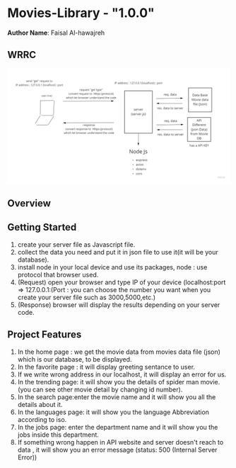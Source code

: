 # Movies-Library - "1.0.0"

**Author Name**: Faisal Al-hawajreh

## WRRC
![Wrrc](Task12.jpg)
## Overview

## Getting Started
1. create your server file as Javascript file.
2. collect the data you need and put it in json file to use it(it will be your database).
3. install node in your local device and use its packages, node : use protocol that browser used.
4. (Request) open your browser and type IP of your device (localhost:port => 127.0.0.1:(Port : you can choose the number you want when you create your server file such as 3000,5000,etc.)
5. (Response) browser will display the results depending on your server code. 

<!-- What are the steps that a user must take in order to build this app on their own machine and get it running? -->

## Project Features
<!-- What are the features included in you app -->
1. In the home page : we get the movie data from movies data file (json) which is our database, to be displayed.
2. In the favorite page : it will display greeting sentance to user.
3. If we write wrong address in our localhost, it will display an error for us.
4. In the trending page: it will show you the details of spider man movie. (you can see other movie detail by changing id number).
5. In the search page:enter the movie name and it will show you all the details about it.
6. In the languages page: it will show you the language Abbreviation according to iso.
7. In the jobs page: enter the department name and it will show you the jobs inside this department.
8. If something wrong happen in API website and server doesn't reach to data , it will show you an error message (status: 500 (Internal Server Error))